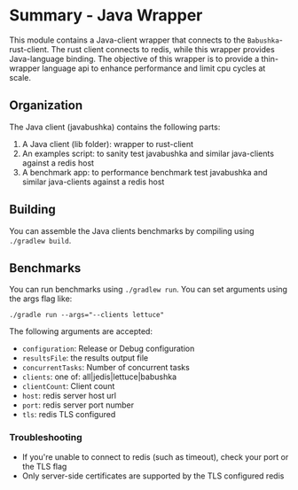 # Summary - Java Wrapper

This module contains a Java-client wrapper that connects to the `Babushka`-rust-client.  The rust client connects to 
redis, while this wrapper provides Java-language binding.  The objective of this wrapper is to provide a thin-wrapper
language api to enhance performance and limit cpu cycles at scale. 

## Organization

The Java client (javabushka) contains the following parts:

1. A Java client (lib folder): wrapper to rust-client
2. An examples script: to sanity test javabushka and similar java-clients against a redis host
3. A benchmark app: to performance benchmark test javabushka and similar java-clients against a redis host

## Building

You can assemble the Java clients benchmarks by compiling using `./gradlew build`. 

## Benchmarks

You can run benchmarks using `./gradlew run`.  You can set arguments using the args flag like: 

```shell
./gradle run --args="--clients lettuce"
```

The following arguments are accepted: 
* `configuration`: Release or Debug configuration
* `resultsFile`: the results output file
* `concurrentTasks`: Number of concurrent tasks 
* `clients`: one of: all|jedis|lettuce|babushka
* `clientCount`: Client count
* `host`: redis server host url 
* `port`: redis server port number
* `tls`: redis TLS configured

### Troubleshooting

* If you're unable to connect to redis (such as timeout), check your port or the TLS flag
* Only server-side certificates are supported by the TLS configured redis
